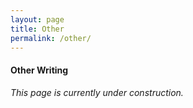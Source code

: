 ```yaml
---
layout: page
title: Other
permalink: /other/
---
```


#### Other Writing

*This page is currently under construction.*


